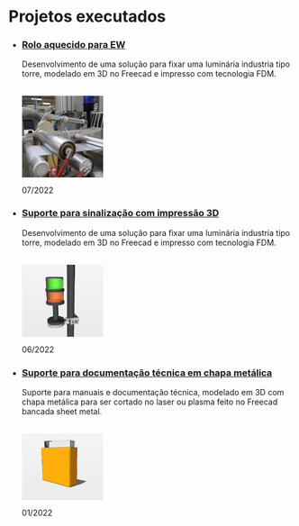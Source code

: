 # Projetos executados

- ### [Rolo aquecido para EW](/EW-roller-heater/roller-heater.md) 

  Desenvolvimento de uma solução para fixar uma luminária industria tipo torre, modelado em 3D no Freecad e impresso com tecnologia FDM.

   <br>
  
  <img align="center" src="/EW-roller-heater/Assets/roller.jpg" width="30%"/> 
  
  07/2022

- ### [Suporte para sinalização com impressão 3D](/Holder-Light/holder-light.md) 

  Desenvolvimento de uma solução para fixar uma luminária industria tipo torre, modelado em 3D no Freecad e impresso com tecnologia FDM.

   <br>
  
  <img align="center" src="/Holder-Light/Assets/Sinaleiro2.png" width="30%"/> 
  
  06/2022


- ### [Suporte para documentação técnica em chapa metálica](Support-electrical-diagrams/holder-man.md)

  Suporte para manuais e documentação técnica, modelado em 3D com chapa metálica para ser cortado no laser ou plasma feito no Freecad bancada sheet metal.

  <br>
  
  <img align="center" src="/Support-electrical-diagrams/Assets/Ort-0.png" width="30%"/> 

  01/2022